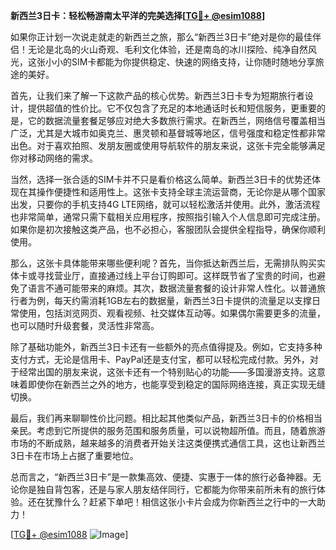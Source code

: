**新西兰3日卡：轻松畅游南太平洋的完美选择[[TG💪+ @esim1088](https://t.me/s/esim1088)]**

如果你正计划一次说走就走的新西兰之旅，那么“新西兰3日卡”绝对是你的最佳伴侣！无论是北岛的火山奇观、毛利文化体验，还是南岛的冰川探险、纯净自然风光，这张小小的SIM卡都能为你提供稳定、快速的网络支持，让你随时随地分享旅途的美好。

首先，让我们来了解一下这款产品的核心优势。新西兰3日卡专为短期旅行者设计，提供超值的性价比。它不仅包含了充足的本地通话时长和短信服务，更重要的是，它的数据流量套餐足够应对绝大多数旅行需求。在新西兰，网络信号覆盖相当广泛，尤其是大城市如奥克兰、惠灵顿和基督城等地区，信号强度和稳定性都非常出色。对于喜欢拍照、发朋友圈或使用导航软件的朋友来说，这张卡完全能够满足你对移动网络的需求。

当然，选择一张合适的SIM卡并不只是看价格这么简单。新西兰3日卡的优势还体现在其操作便捷性和适用性上。这张卡支持全球主流运营商，无论你是从哪个国家出发，只要你的手机支持4G LTE网络，就可以轻松激活并使用。此外，激活流程也非常简单，通常只需下载相关应用程序，按照指引输入个人信息即可完成注册。如果你是初次接触这类产品，也不必担心，客服团队会提供全程指导，确保你顺利使用。

那么，这张卡具体能带来哪些便利呢？首先，当你抵达新西兰后，无需排队购买实体卡或寻找营业厅，直接通过线上平台订购即可。这样既节省了宝贵的时间，也避免了语言不通可能带来的麻烦。其次，数据流量套餐的设计非常人性化。以普通旅行者为例，每天约需消耗1GB左右的数据量，新西兰3日卡提供的流量足以支撑日常使用，包括浏览网页、观看视频、社交媒体互动等。如果偶尔需要更多的流量，也可以随时升级套餐，灵活性非常高。

除了基础功能外，新西兰3日卡还有一些额外的亮点值得提及。例如，它支持多种支付方式，无论是信用卡、PayPal还是支付宝，都可以轻松完成付款。另外，对于经常出国的朋友来说，这张卡还有一个特别贴心的功能——多国漫游支持。这意味着即使你在新西兰之外的地方，也能享受到稳定的国际网络连接，真正实现无缝切换。

最后，我们再来聊聊性价比问题。相比起其他类似产品，新西兰3日卡的价格相当亲民。考虑到它所提供的服务范围和服务质量，可以说物超所值。而且，随着旅游市场的不断成熟，越来越多的消费者开始关注这类便携式通信工具，这也让新西兰3日卡在市场上占据了重要地位。

总而言之，“新西兰3日卡”是一款集高效、便捷、实惠于一体的旅行必备神器。无论你是独自背包客，还是与家人朋友结伴同行，它都能为你带来前所未有的旅行体验。还在犹豫什么？赶紧下单吧！相信这张小卡片会成为你新西兰之行中的一大助力！

[[TG💪+ @esim1088](https://t.me/s/esim1088) ![Image](https://i.postimg.cc/4NQfJmqS/Snipaste-2025-05-13-00-14-12.png)]